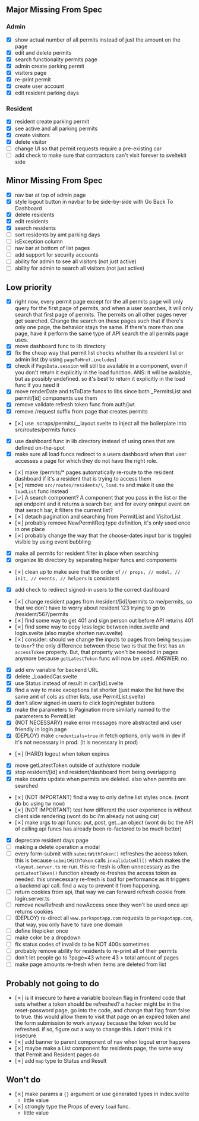 ## Major Missing From Spec
### Admin
- [x] show actual number of all permits instead of just the amount on the page
- [x] edit and delete permits
- [x] search functionality permits page
- [x] admin create parking permit
- [x] visitors page
- [x] re-print permit
- [x] create user account
- [x] edit resident parking days
### Resident
- [x] resident create parking permit
- [x] see active and all parking permits
- [x] create visitors
- [x] delete visitor
- [ ] change UI so that permit requests require a pre-existing car
- [ ] add check to make sure that contractors can't visit forever to sveltekit side
## Minor Missing From Spec
- [x] nav bar at top of admin page
- [x] style logout button in navbar to be side-by-side with Go Back To Dashboard
- [x] delete residents
- [x] edit residents
- [x] search residents
- [ ] sort residents by amt parking days
- [ ] isException column
- [ ] nav bar at bottom of list pages
- [ ] add support for security accounts
- [ ] ability for admin to see all visitors (not just active)
- [ ] ability for admin to search all visitors (not just active)
## Low priority
- [x] right now, every permit page except for the all permits page will only query for the first page of permits, and when a user searches, it will only search that first page of permits. The permits on all other pages never get searched. Change the search on these pages such that if there's only one page, the behavior stays the same. If there's more than one page, have it perform the same type of API search the all permits page uses.
- [x] move dashboard func to lib directory
- [x] fix the cheap way that permit list checks whether its a resident list or admin list (by using `pageToHref.includes`)
- [x] check if `PageData.session` will still be available in a component, even if you don't return it explicitly in the load function. ANS: it will be available, but as possibly undefined. so it's best to return it explicitly in the load func if you need it
- [x] move renderDate and tsToDate funcs to libs since both \_PermitsList and permit/[id] components use them
- [x] remove validate refresh token func from auth/jwt
- [x] remove /request suffix from page that creates permits
- [✗] use .scraps/permits/\_\_layout.svelte to inject all the boilerplate into src/routes/permits funcs
- [x] use dashboard func in lib directory instead of using ones that are defined on-the-spot
- [x] make sure all load funcs redirect to a users dashboard when that user accesses a page for which they do not have the right role.
- [✗] make /permits/\* pages automatically re-route to the resident dashboard if it's a resident that is trying to access them
- [✗] remove `src/routes/residents/\_load.ts` and make it use the `loadList` func instead
- [✓] A search component? A component that you pass in the list or the api endpoint and it returns a search bar, and for every oninput event on that serach bar, it filters the current list? 
- [✗] detach pagination and searching from PermitList and VisitorList
- [✗] probably remove NewPermitReq type definition, it's only used once in one place
- [✗] probably change the way that the choose-dates input bar is toggled visible by using event bubbling
- [x] make all permits for resident filter in place when searching
- [x] organize lib directory by separating helper funcs and components
- [✗] clean up to make sure that the order of `// props, // model, // init, // events, // helpers` is consistent
- [x] add check to redirect signed-in users to the correct dashboard
- [✗] change resident pages from /resident/[id]/permits to me/permits, so that we don't have to worry about resident 123 trying to go to /resident/567/permits
- [✗] find some way to get 401 and sign person out before API returns 401
- [✗] find some way to copy less logic between index.svelte and login.svelte (also maybe shorten nav.svelte)
- [✗] consider: should we change the inputs to pages from being `Session` to `User`? the only difference between these two is that the first has an `accessToken` property. But, that property won't be needed in pages anymore because `getLatestToken` func will now be used. ANSWER: no.
- [x] add env variable for backend URL
- [x] delete \_LoadedCar.svelte
- [x] use Status<T> instead of result in car/[id].svelte
- [x] find a way to make exceptions list shorter (just make the list have the same amt of cols as other lists, use PermitList.svelte)
- [x] don't allow signed-in users to click login/register buttons
- [x] make the parameters to Pagination more similarly named to the parameters to PermitList
- [x] (NOT NECESSARY) make error messages more abstracted and user friendly in login page
- [x] (DEPLOY) make `credentials=true` in fetch options, only work in dev if it's not necessary in prod. (it is necessary in prod)
- [✗] (HARD) logout when token expires
- [x] move getLatestToken outside of auth/store module
- [x] stop resident/[id] and resident/dashboard from being overlapping
- [x] make counts update when permits are deleted. also when permits are searched
- [✗] (NOT IMPORTANT) find a way to only define list styles once. (wont do bc using tw now)
- [✗] (NOT IMPORTANT) test how different the user experience is without client side rendering (wont do bc i'm already not using csr)
- [✗] make args to api funcs: put, post, get...an object (wont do bc the API of calling api funcs has already been re-factored to be much better)
- [x] deprecate resident days page
- [ ] making a delete operation a modal
- [ ] every form-submit with `submitWithToken()` refreshes the access token. this is because `submitWithToken` calls `invalidateAll()` which makes the `+layout.server.ts` re-run. this re-fresh is often unnecessary as the `getLatestToken()` function already re-freshes the access token as needed. this unnecessary re-fresh is bad for performance as it triggers a backend api call. find a way to prevent it from happening.
- [ ] return cookies from api, that way we can forward refresh cookie from login.server.ts
- [ ] remove newRefresh and newAccess once they won't be used once api returns cookies
- [ ] (DEPLOY) re-direct all `www.parkspotapp.com` requests to `parkspotapp.com`, that way, you only have to have one domain
- [ ] define litepicker once
- [ ] make color be a dropdown
- [ ] fix status codes of invalids to be NOT 400s sometimes
- [ ] probably remove ability for residents to re-print all of their permits
- [ ] don't let people go to ?page=43 where 43 > total amount of pages
- [ ] make page amounts re-fresh when items are deleted from list
## Probably not going to do
- [✗] is it insecure to have a variable boolean flag in frontend code that sets whether a token should be refreshed? a hacker might be in the reset-password page, go into the code, and change that flag from false to true. this would allow them to visit that page on an expired token and the form submission to work anyway because the token would be refreshed. if so, figure out a way to change this. i don't think it's insecure
- [✗] add banner to parent component of nav when logout error happens
- [✗] maybe make a List component for residents page, the same way that Permit and Resident pages do
- [✗] add `map` type to Status and Result
## Won't do
- [✗] make params a `{}` argument or use generated types in index.svelte
    * little value
- [✗] strongly type the Props of every `load` func.
    * little value
